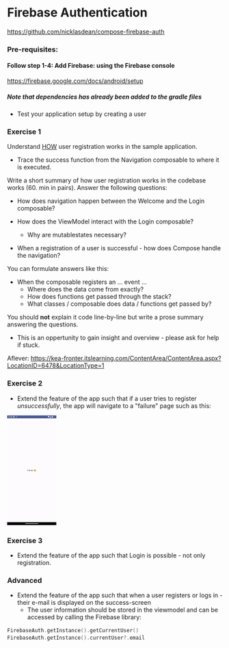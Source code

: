 # Firebase Authentication

https://github.com/nicklasdean/compose-firebase-auth



### Pre-requisites:

#### Follow step 1-4: Add Firebase: using the Firebase console

https://firebase.google.com/docs/android/setup

##### Note that dependencies has already been added to the gradle files

- Test your application setup by creating a user



### Exercise 1

Understand <u>HOW</u> user registration works in the sample application.

- Trace the success function from the Navigation composable to where it is executed.



Write a short summary of how user registration works in the codebase works (60. min in pairs). Answer the following questions:

- How does navigation happen between the Welcome and the Login composable?
- How does the ViewModel interact with the Login composable?
  - Why are mutablestates necessary?

- When a registration of a user is successful - how does Compose handle the navigation?



You can formulate answers like this:

- When the composable registers an ... event ...
  - Where does the data come from exactly?
  - How does functions get passed through the stack?
  - What classes / composable does data / functions get passed by?

You should **not** explain it code line-by-line but write a prose summary answering the questions.

- This is an oppertunity to gain insight and overview - please ask for help if stuck.



Aflever: https://kea-fronter.itslearning.com/ContentArea/ContentArea.aspx?LocationID=6478&LocationType=1



### Exercise 2

- Extend the feature of the app such that if a user tries to register *unsuccessfully*, the app will navigate to a "failure" page such as this:

<img src="assets/image-20240321105630115.png" alt="image-20240321105630115" style="zoom:25%;" />



### Exercise 3

- Extend the feature of the app such that Login is possible - not only registration.



### Advanced

- Extend the feature of the app such that when a user registers or logs in - their e-mail is displayed on the success-screen
  - The user information should be stored in the viewmodel and can be accessed by calling the Firebase library:

```kotlin
FirebaseAuth.getInstance().getCurrentUser()
FirebaseAuth.getInstance().currentUser?.email
```

